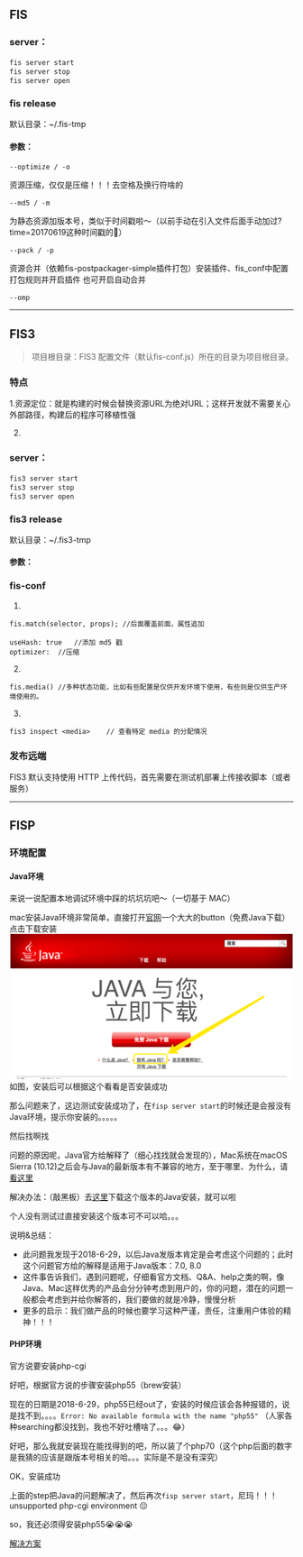 
## FIS
### server：
    fis server start
    fis server stop
    fis server open

### fis release

默认目录：~/.fis-tmp

#### 参数：
    --optimize / -o

资源压缩，仅仅是压缩！！！去空格及换行符啥的


    --md5 / -m

为静态资源加版本号，类似于时间戳啦～（以前手动在引入文件后面手动加过?time=20170619这种时间戳的🙋）

    --pack / -p

资源合并（依赖fis-postpackager-simple插件打包）安装插件、fis_conf中配置打包规则并开启插件
也可开启自动合并

    --omp

---

## FIS3
> 项目根目录：FIS3 配置文件（默认fis-conf.js）所在的目录为项目根目录。

### 特点
1.资源定位：就是构建的时候会替换资源URL为绝对URL；这样开发就不需要关心外部路径，构建后的程序可移植性强

2.

### server：
    fis3 server start
    fis3 server stop
    fis3 server open

### fis3 release
默认目录：~/.fis3-tmp

#### 参数：

### fis-conf
1.

    fis.match(selector, props); //后面覆盖前面，属性追加

    useHash: true   //添加 md5 戳
    optimizer:  //压缩

2.

    fis.media() //多种状态功能，比如有些配置是仅供开发环境下使用，有些则是仅供生产环境使用的。

3.

    fis3 inspect <media>    // 查看特定 media 的分配情况


### 发布远端
FIS3 默认支持使用 HTTP 上传代码，首先需要在测试机部署上传接收脚本（或者服务）



---

## FISP

### 环境配置

#### Java环境
来说一说配置本地调试环境中踩的坑坑坑吧～（一切基于 MAC）

mac安装Java环境非常简单，直接打开[官网](https://java.com/zh_CN/)一个大大的button（免费Java下载）点击下载安装
![java安装](img/fis/java.png)
如图，安装后可以根据这个看看是否安装成功

那么问题来了，这边测试安装成功了，在`fisp server start`的时候还是会报没有Java环境，提示你安装的。。。。。

然后找啊找

问题的原因呢，Java官方给解释了（细心找找就会发现的），Mac系统在macOS Sierra (10.12)之后会与Java的最新版本有不兼容的地方，至于哪里、为什么，请[看这里](https://java.com/zh_CN/download/faq/yosemite_java.xml)

解决办法：（敲黑板）去[这里](https://support.apple.com/kb/DL1572?locale=zh_CN)下载这个版本的Java安装，就可以啦

个人没有测试过直接安装这个版本可不可以哈。。。

说明&总结：
 * 此问题我发现于2018-6-29，以后Java发版本肯定是会考虑这个问题的；此时这个问题官方给的解释是适用于Java版本：7.0, 8.0
 * 这件事告诉我们，遇到问题呢，仔细看官方文档、Q&A、help之类的啊，像Java、Mac这样优秀的产品会分分钟考虑到用户的，你的问题，潜在的问题一般都会考虑到并给你解答的，我们要做的就是冷静，慢慢分析
 * 更多的启示：我们做产品的时候也要学习这种严谨，责任，注重用户体验的精神！！！

#### PHP环境
官方说要安装php-cgi

好吧，根据官方说的步骤安装php55（brew安装）

现在的日期是2018-6-29，php55已经out了，安装的时候应该会各种报错的，说是找不到。。。。`Error: No available formula with the name "php55"` （人家各种searching都没找到，我也不好吐槽啥了。。。😂）

好吧，那么我就安装现在能找得到的吧，所以装了个php70（这个php后面的数字是我猜的应该是跟版本号相关的哈。。。实际是不是没有深究）

OK，安装成功

上面的step把Java的问题解决了，然后再次`fisp server start`，尼玛！！！unsupported php-cgi environment 😔

so，我还必须得安装php55😭😭😭

[解决方案](https://www.jianshu.com/p/e58e8f52da13)




[^N2018-06-19]: 宠辱不惊，闲看庭前花开花落；去留无意，漫随天外云卷云舒。